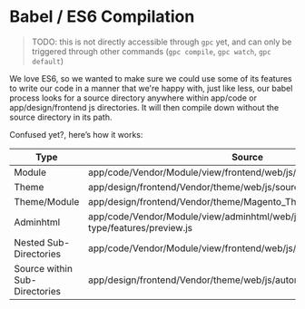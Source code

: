 # Babel / ES6 Compilation

> TODO: this is not directly accessible through `gpc` yet, and can only be triggered through other commands (`gpc compile`, `gpc watch`, `gpc default`)

We love ES6, so we wanted to make sure we could use some of its features to write our code in a manner that we're happy with, just like less, our babel process looks for a source directory anywhere within app/code or app/design/frontend js directories.  It will then compile down without the source directory in its path. 

Confused yet?, here’s how it works:

[comment]: # (The table below was generated here: https://www.tablesgenerator.com/markdown_tables# It can be copy pasted into this generator for easy updating in the future)

| Type                          | Source                                                                               | > | Destination                                                                   |
|-------------------------------|--------------------------------------------------------------------------------------|---|-------------------------------------------------------------------------------|
| Module                        | app/code/Vendor/Module/view/frontend/web/js/source/widget.js                         | > | app/code/Vendor/Module/view/frontend/web/js/source/widget.js                  |
| Theme                         | app/design/frontend/Vendor/theme/web/js/source/widget.js                             | > | app/design/frontend/Vendor/theme/web/js/source/widget.js                      |
| Theme/Module                  | app/design/frontend/Vendor/theme/Magento_Theme/js/source/widget.js                   | > | app/design/frontend/Vendor/theme/Magento_Theme/js/source/widget.js            |
| Adminhtml                     | app/code/Vendor/Module/view/adminhtml/web/js/source/content-type/features/preview.js | > | app/code/Vendor/Module/view/adminhtml/web/js/content-type/features/preview.js |
| Nested Sub-Directories        | app/code/Vendor/Module/view/frontend/web/js/source/view/brands/list.js               | > | app/code/Vendor/Module/view/frontend/web/js/view/brands/list.js               |
| Source within Sub-Directories | app/design/frontend/Vendor/theme/web/js/automated/test/source/test.js                | > | app/design/frontend/Vendor/theme/web/js/automated/test/test.js                |

[comment]: # (End Table Generator Comment)
